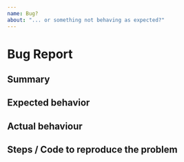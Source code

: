 ```yaml
---
name: Bug?
about: "... or something not behaving as expected?"
---
```


# Bug Report

## Summary

## Expected behavior

## Actual behaviour

## Steps / Code to reproduce the problem

<!-- Best is a [complete runnable example](https://stackoverflow.com/help/mcve) or failing unit test. -->
